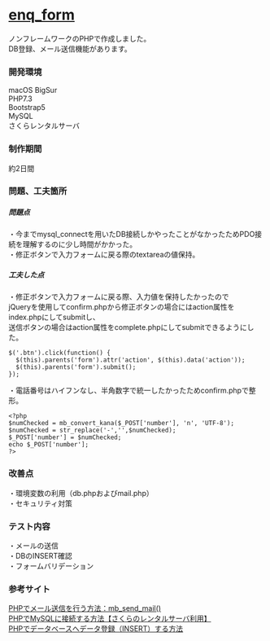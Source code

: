 # [enq_form](https://enqform.sakuraweb.com)
ノンフレームワークのPHPで作成しました。  
DB登録、メール送信機能があります。
  
  
### 開発環境  
macOS BigSur   
PHP7.3    
Bootstrap5  
MySQL  
さくらレンタルサーバ  
  
  
### 制作期間  
約2日間  
  
  
### 問題、工夫箇所
##### 問題点  
・今までmysql_connectを用いたDB接続しかやったことがなかったためPDO接続を理解するのに少し時間がかかった。  
・修正ボタンで入力フォームに戻る際のtextareaの値保持。  
  
##### 工夫した点  
・修正ボタンで入力フォームに戻る際、入力値を保持したかったので  
jQueryを使用してconfirm.phpから修正ボタンの場合にはaction属性をindex.phpにしてsubmitし、  
送信ボタンの場合はaction属性をcomplete.phpにしてsubmitできるようにした。
```
$('.btn').click(function() {
  $(this).parents('form').attr('action', $(this).data('action'));
  $(this).parents('form').submit();
});
```
・電話番号はハイフンなし、半角数字で統一したかったためconfirm.phpで整形。
```
<?php 
$numChecked = mb_convert_kana($_POST['number'], 'n', 'UTF-8'); 
$numChecked = str_replace('-','',$numChecked);
$_POST['number'] = $numChecked;
echo $_POST['number'];
?>
```
  
    
### 改善点  
・環境変数の利用（db.phpおよびmail.php）  
・セキュリティ対策
　　
  
### テスト内容  
・メールの送信  
・DBのINSERT確認  
・フォームバリデーション    
  
  
### 参考サイト  
[PHPでメール送信を行う方法：mb_send_mail()](https://uxmilk.jp/15057)  
[PHPでMySQLに接続する方法【さくらのレンタルサーバ利用】](https://note.com/koushikagawa/n/n43a478b8193f)  
[PHPでデータベースへデータ登録（INSERT）する方法](https://nagablog.info/php-pdo-insert/)
